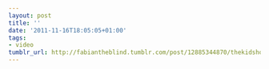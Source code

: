 ```yaml
---
layout: post
title: ''
date: '2011-11-16T18:05:05+01:00'
tags:
- video
tumblr_url: http://fabiantheblind.tumblr.com/post/12885344870/thekidshouldseethis-al-jarnows-cosmic-clock-a
---
```

